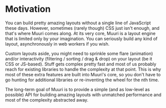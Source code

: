 # Motivation

You can build pretty amazing layouts without a single line of JavaScript these days. However, sometimes (rarely though) CSS just isn't enough, and that's where Muuri comes along. At its very core, Muuri is a layout engine that is limited only by your imagination. You can seriously build any kind of layout, asynchronously in web workers if you wish.

Custom layouts aside, you might need to sprinkle some flare (animation) and/or interactivity (filtering / sorting / drag & drop) on your layout (be it CSS or JS-based). Stuff gets complex pretty fast and most of us probably reach for existing libraries to handle the complexity at that point. This is why most of these extra features are built into Muuri's core, so you don't have to go hunting for additional libraries or re-inventing the wheel for the nth time.

The long-term goal of Muuri is to provide a simple (and as low-level as possible) API for building amazing layouts with unmatched performance and most of the complexity abstracted away.

